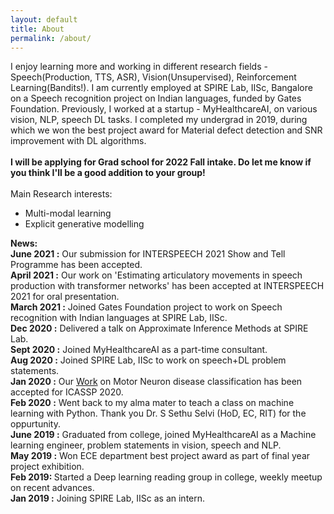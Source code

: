 ```yaml
---
layout: default
title: About
permalink: /about/
---
```

I enjoy learning more and working in different research fields - Speech(Production, TTS, ASR), Vision(Unsupervised), Reinforcement Learning(Bandits!). I am currently employed at SPIRE Lab, IISc, Bangalore on a Speech recognition project on Indian languages, funded by Gates Foundation. Previously, I worked at a startup - MyHealthcareAI, on various vision, NLP, speech DL tasks. I completed my undergrad in 2019, during which we won the best project award for Material defect detection and SNR improvement with DL algorithms.
<br><br>
<b>I will be applying for Grad school for 2022 Fall intake. Do let me know if you think I'll be a good addition to your group!
</b><br><br>
Main Research interests:
<ul>
<li>Multi-modal learning</li>
<li>Explicit generative modelling</li>
</ul>


<b>News:</b><br>
<b>June 2021 :</b> Our submission for INTERSPEECH 2021 Show and Tell Programme has been accepted.<br>
<b>April 2021 :</b> Our work on 'Estimating articulatory movements in speech production with transformer
networks' has been accepted at INTERSPEECH 2021 for oral presentation.<br>
<b>March 2021 :</b> Joined Gates Foundation project to work on Speech recognition with Indian languages at SPIRE Lab, IISc.<br>
<b>Dec 2020 :</b> Delivered a talk on Approximate Inference Methods at SPIRE Lab.<br>
<b>Sept 2020 :</b> Joined MyHealthcareAI as a part-time consultant.<br>
<b>Aug 2020 :</b> Joined SPIRE Lab, IISc to work on speech+DL problem statements.<br>
<b>Jan 2020 :</b> Our <a href='https://ieeexplore.ieee.org/document/9053682'>Work</a> on Motor Neuron disease classification has been accepted for ICASSP 2020.<br>
<b>Feb 2020 :</b> Went back to my alma mater to teach a class on machine learning with Python. Thank you Dr. S Sethu Selvi (HoD, EC, RIT) for the oppurtunity.<br>
<b>June 2019 :</b> Graduated from college, joined MyHealthcareAI as a Machine learning engineer, problem statements in vision, speech and NLP.<br>
<b>May 2019 :</b> Won ECE department best project award as part of final year project exhibition.<br>
<b>Feb 2019: </b> Started a Deep learning reading group in college, weekly meetup on recent advances.<br>
<b>Jan 2019 :</b> Joining SPIRE Lab, IISc as an intern.                                      
